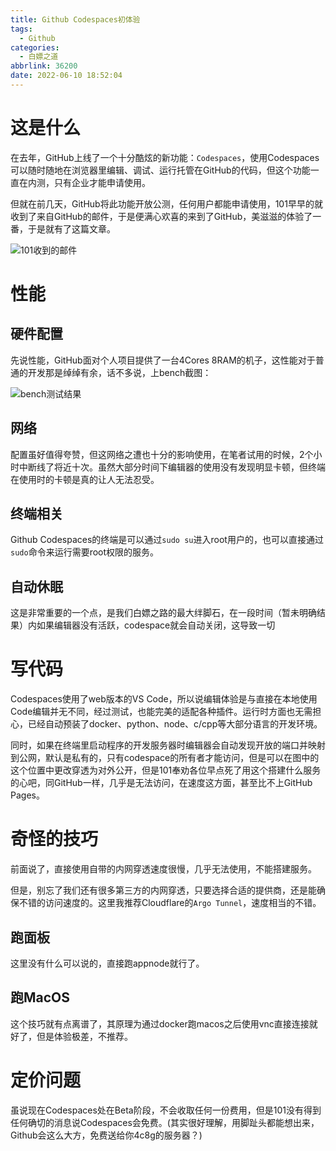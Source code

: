 ```yaml
---
title: Github Codespaces初体验
tags:
  - Github
categories:
  - 白嫖之道
abbrlink: 36200
date: 2022-06-10 18:52:04
---
```


# 这是什么

在去年，GitHub上线了一个十分酷炫的新功能：`Codespaces`，使用Codespaces可以随时随地在浏览器里编辑、调试、运行托管在GitHub的代码，但这个功能一直在内测，只有企业才能申请使用。

但就在前几天，GitHub将此功能开放公测，任何用户都能申请使用，101早早的就收到了来自GitHub的邮件，于是便满心欢喜的来到了GitHub，美滋滋的体验了一番，于是就有了这篇文章。

![101收到的邮件](https://fastly.jsdelivr.net/gh/Redish101/cdn@src/img/20220610210634.png)

# 性能

## 硬件配置

先说性能，GitHub面对个人项目提供了一台4Cores 8RAM的机子，这性能对于普通的开发那是绰绰有余，话不多说，上bench截图：

![bench测试结果](https://fastly.jsdelivr.net/gh/Redish101/cdn@src/img/20220610211120.png)

## 网络

配置虽好值得夸赞，但这网络之遭也十分的影响使用，在笔者试用的时候，2个小时中断线了将近十次。虽然大部分时间下编辑器的使用没有发现明显卡顿，但终端在使用时的卡顿是真的让人无法忍受。

## 终端相关

Github Codespaces的终端是可以通过`sudo su`进入root用户的，也可以直接通过`sudo`命令来运行需要root权限的服务。

## 自动休眠

这是非常重要的一个点，是我们白嫖之路的最大绊脚石，在一段时间（暂未明确结果）内如果编辑器没有活跃，codespace就会自动关闭，这导致一切

# 写代码

Codespaces使用了web版本的VS Code，所以说编辑体验是与直接在本地使用Code编辑并无不同，经过测试，也能完美的适配各种插件。运行时方面也无需担心，已经自动预装了docker、python、node、c/cpp等大部分语言的开发环境。

同时，如果在终端里启动程序的开发服务器时编辑器会自动发现开放的端口并映射到公网，默认是私有的，只有codespace的所有者才能访问，但是可以在图中的这个位置中更改穿透为对外公开，但是101奉劝各位早点死了用这个搭建什么服务的心吧，同GitHub一样，几乎是无法访问，在速度这方面，甚至比不上GitHub Pages。

# 奇怪的技巧

前面说了，直接使用自带的内网穿透速度很慢，几乎无法使用，不能搭建服务。

但是，别忘了我们还有很多第三方的内网穿透，只要选择合适的提供商，还是能确保不错的访问速度的。这里我推荐Cloudflare的`Argo Tunnel`，速度相当的不错。

## 跑面板

这里没有什么可以说的，直接跑appnode就行了。

## 跑MacOS

这个技巧就有点离谱了，其原理为通过docker跑macos之后使用vnc直接连接就好了，但是体验极差，不推荐。

# 定价问题

虽说现在Codespaces处在Beta阶段，不会收取任何一份费用，但是101没有得到任何确切的消息说Codespaces会免费。(其实很好理解，用脚趾头都能想出来，Github会这么大方，免费送给你4c8g的服务器？)

